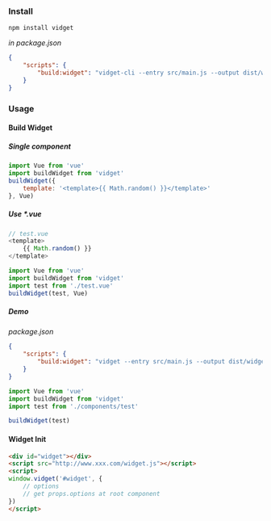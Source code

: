 ### Install

```
npm install vidget
```

*in package.json*

```json
{
    "scripts": {
        "build:widget": "vidget-cli --entry src/main.js --output dist/widget.js"
    }
}
```

### Usage

#### Build Widget

##### Single component

```JavaScript
import Vue from 'vue'
import buildWidget from 'vidget'
buildWidget({
    template: '<template>{{ Math.random() }}</template>'
}, Vue)
```

##### Use *.vue

```vue.js
// test.vue
<template>
    {{ Math.random() }}
</template>
```

```JavaScript
import Vue from 'vue'
import buildWidget from 'vidget'
import test from './test.vue'
buildWidget(test, Vue)
```

##### Demo

*package.json*

```json
{
    "scripts": {
        "build:widget": "vidget --entry src/main.js --output dist/widget.js"
    }
}
```

```JavaScript
import Vue from 'vue'
import buildWidget from 'vidget'
import test from './components/test'

buildWidget(test)
```

#### Widget Init

```html
<div id="widget"></div>
<script src="http://www.xxx.com/widget.js"></script>
<script>
window.vidget('#widget', {
    // options
    // get props.options at root component
})
</script>
```
